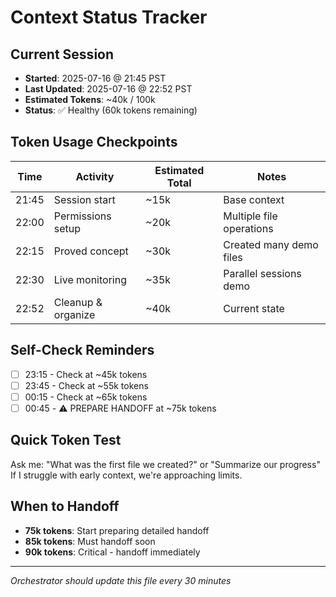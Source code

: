 # Context Status Tracker

## Current Session
- **Started**: 2025-07-16 @ 21:45 PST
- **Last Updated**: 2025-07-16 @ 22:52 PST
- **Estimated Tokens**: ~40k / 100k
- **Status**: ✅ Healthy (60k tokens remaining)

## Token Usage Checkpoints
| Time | Activity | Estimated Total | Notes |
|------|----------|-----------------|-------|
| 21:45 | Session start | ~15k | Base context |
| 22:00 | Permissions setup | ~20k | Multiple file operations |
| 22:15 | Proved concept | ~30k | Created many demo files |
| 22:30 | Live monitoring | ~35k | Parallel sessions demo |
| 22:52 | Cleanup & organize | ~40k | Current state |

## Self-Check Reminders
- [ ] 23:15 - Check at ~45k tokens
- [ ] 23:45 - Check at ~55k tokens  
- [ ] 00:15 - Check at ~65k tokens
- [ ] 00:45 - ⚠️ PREPARE HANDOFF at ~75k tokens

## Quick Token Test
Ask me: "What was the first file we created?" or "Summarize our progress"
If I struggle with early context, we're approaching limits.

## When to Handoff
- **75k tokens**: Start preparing detailed handoff
- **85k tokens**: Must handoff soon
- **90k tokens**: Critical - handoff immediately

---
*Orchestrator should update this file every 30 minutes*